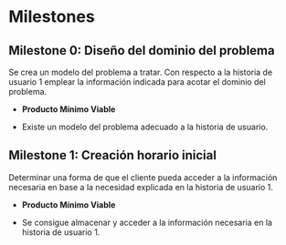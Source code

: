 # Milestones

## Milestone 0: Diseño del dominio del problema

Se crea un modelo del problema a tratar. Con respecto a la historia de usuario 1 emplear la información indicada para acotar el dominio del problema.

+ **Producto Mínimo Viable**

- Existe un modelo del problema adecuado a la historia de usuario.

## Milestone 1: Creación horario inicial

Determinar una forma de que el cliente pueda acceder a la información necesaria en base a la necesidad explicada en la historia de usuario 1.

+ **Producto Mínimo Viable**

- Se consigue almacenar y acceder a la información necesaria en la historia de usuario 1.
